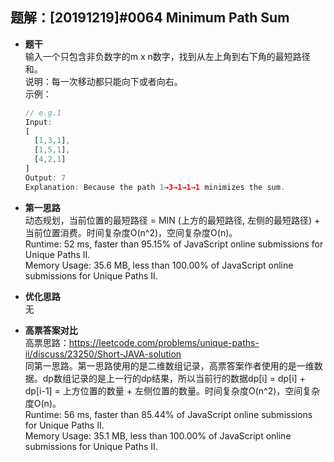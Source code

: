 ## 题解：[20191219]#0064 Minimum Path Sum
- **题干**   
输入一个只包含非负数字的m x n数字，找到从左上角到右下角的最短路径和。    
说明：每一次移动都只能向下或者向右。    
  示例：    
  ```JavaScript
  // e.g.1
  Input:
  [
    [1,3,1],
    [1,5,1],
    [4,2,1]
  ]
  Output: 7
  Explanation: Because the path 1→3→1→1→1 minimizes the sum.
  ```

- **第一思路**   
动态规划，当前位置的最短路径 = MIN (上方的最短路径, 左侧的最短路径) + 当前位置消费。时间复杂度O(n^2)，空间复杂度O(n)。   
Runtime: 52 ms, faster than 95.15% of JavaScript online submissions for Unique Paths II.   
Memory Usage: 35.6 MB, less than 100.00% of JavaScript online submissions for Unique Paths II.   
- **优化思路**   
无  
- **高票答案对比**   
高票思路：https://leetcode.com/problems/unique-paths-ii/discuss/23250/Short-JAVA-solution   
同第一思路。第一思路使用的是二维数组记录，高票答案作者使用的是一维数据。dp数组记录的是上一行的dp结果，所以当前行的数据dp[i] = dp[i] + dp[i-1] = 上方位置的数量 + 左侧位置的数量。时间复杂度O(n^2)，空间复杂度O(n)。    
Runtime: 56 ms, faster than 85.44% of JavaScript online submissions for Unique Paths II.   
Memory Usage: 35.1 MB, less than 100.00% of JavaScript online submissions for Unique Paths II.    
